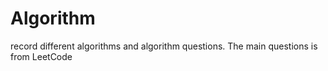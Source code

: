 # Algorithm
record  different  algorithms and algorithm questions. The main questions is from LeetCode
